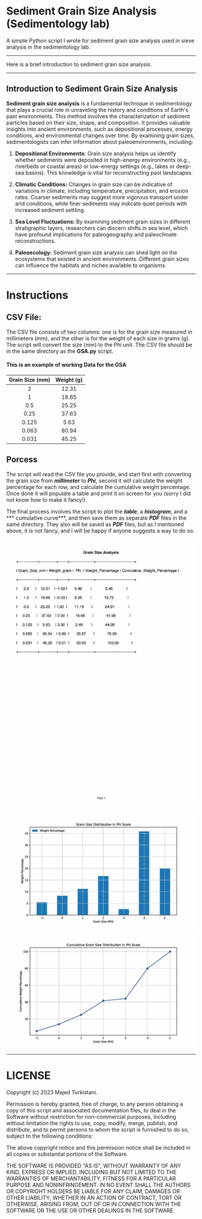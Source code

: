 # Sediment Grain Size Analysis (Sedimentology lab)
A simple Python script I wrote for sediment grain size analysis used in sieve analysis in the sedimentology lab.

---

Here is a brief introduction to sediment grain size analysis.

---

## Introduction to Sediment Grain Size Analysis

**Sediment grain size analysis** is a fundamental technique in sedimentology that plays a crucial role in unraveling the history and conditions of Earth's past environments. This method involves the characterization of sediment particles based on their size, shape, and composition. It provides valuable insights into ancient environments, such as depositional processes, energy conditions, and environmental changes over time. By examining grain sizes, sedimentologists can infer information about paleoenvironments, including:

1. **Depositional Environments:** Grain size analysis helps us identify whether sediments were deposited in high-energy environments (e.g., riverbeds or coastal areas) or low-energy settings (e.g., lakes or deep-sea basins). This knowledge is vital for reconstructing past landscapes.

2. **Climatic Conditions:** Changes in grain size can be indicative of variations in climate, including temperature, precipitation, and erosion rates. Coarser sediments may suggest more vigorous transport under arid conditions, while finer sediments may indicate quiet periods with increased sediment settling.

3. **Sea Level Fluctuations:** By examining sediment grain sizes in different stratigraphic layers, researchers can discern shifts in sea level, which have profound implications for paleogeography and paleoclimate reconstructions.

4. **Paleoecology:** Sediment grain size analysis can shed light on the ecosystems that existed in ancient environments. Different grain sizes can influence the habitats and niches available to organisms.


---


# Instructions

## CSV File:

The CSV file consists of two columns: one is for the grain size measured in millimeters (mm), and the other is for the weight of each size in grams (g). The script will convert the size (mm) to the Phi unit. The CSV file should be in the same directory as the **GSA.py** script. 


#### This is an example of working Data for the GSA

| Grain Size (mm) | Weight (g) |
| :-------------: | :--------: |
| 2               | 12.31      |
| 1               | 18.65      |
| 0.5             | 25.25      |
| 0.25            | 37.63      |
| 0.125           | 5.63       |
| 0.063           | 80.94      |
| 0.031           | 45.25      |


## Porcess

The script will read the CSV file you provide, and start first with converting the grain size from ***millimeter*** to ***Phi***, second it will calculate the weight percentage for each row, and calculate the cumulative weight percentage. Once done it will populate a table and print it on screen for you (sorry I did not know how to make it fancy!). 

The final process involves the script to plot the ***table***, a ***histogram***, and a *** cumulative curve***, and then save them as separate ***PDF*** files in the same directory. They also will be saved as ***PDF*** files, but as I mentioned above, it is not fancy, and I will be happy if anyone suggests a way to do so. 

![Example of a printed Table](https://github.com/DrMajed86/grainsizeanalysis/blob/d54c1b3e791d2ab5c2f0580955d6bdc85ade0ab1/grain_size_calculation.jpg)

![Example of a printed Histogram](https://github.com/DrMajed86/grainsizeanalysis/blob/d54c1b3e791d2ab5c2f0580955d6bdc85ade0ab1/grain_size_distribution.jpg)

![Example of a printed Cumulative Curve](https://github.com/DrMajed86/grainsizeanalysis/blob/d54c1b3e791d2ab5c2f0580955d6bdc85ade0ab1/cumulative_grain_size_distribution.jpg)


---


# LICENSE

Copyright (c) 2023 Majed Turkistani.

Permission is hereby granted, free of charge, to any person obtaining a copy of this script and associated documentation files, to deal in the Software without restriction for non-commercial purposes, including without limitation the rights to use, copy, modify, merge, publish, and distribute, and to permit persons to whom the script is furnished to do so, subject to the following conditions:

The above copyright notice and this permission notice shall be included in all copies or substantial portions of the Software.

THE SOFTWARE IS PROVIDED "AS IS", WITHOUT WARRANTY OF ANY KIND, EXPRESS OR IMPLIED, INCLUDING BUT NOT LIMITED TO THE WARRANTIES OF MERCHANTABILITY, FITNESS FOR A PARTICULAR PURPOSE AND NONINFRINGEMENT. IN NO EVENT SHALL THE AUTHORS OR COPYRIGHT HOLDERS BE LIABLE FOR ANY CLAIM, DAMAGES OR OTHER LIABILITY, WHETHER IN AN ACTION OF CONTRACT, TORT OR OTHERWISE, ARISING FROM, OUT OF OR IN CONNECTION WITH THE SOFTWARE OR THE USE OR OTHER DEALINGS IN THE SOFTWARE.


